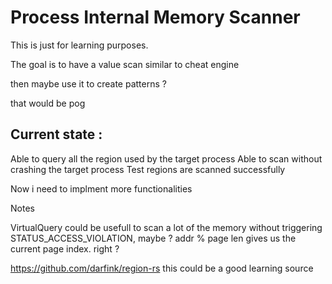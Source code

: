 # Process Internal Memory Scanner

This is just for learning purposes.

The goal is to have a value scan similar to cheat engine

then maybe use it to create patterns ?

that would be pog

## Current state :
Able to query all the region used by the target process
Able to scan without crashing the target process
Test regions are scanned successfully

Now i need to implment more functionalities


Notes

VirtualQuery could be usefull to scan a lot of the memory without triggering STATUS_ACCESS_VIOLATION, maybe ?
addr % page len gives us the current page index. right ?

https://github.com/darfink/region-rs this could be a good learning source 